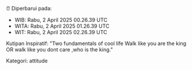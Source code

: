 ⏰ Diperbarui pada:
- WIB: Rabu, 2 April 2025 00.26.39 UTC
- WITA: Rabu, 2 April 2025 01.26.39 UTC
- WIT: Rabu, 2 April 2025 02.26.39 UTC

Kutipan Inspiratif:
"Two fundamentals of cool life  Walk like you are the king OR walk like you dont care ,who is the king."


Kategori: attitude

